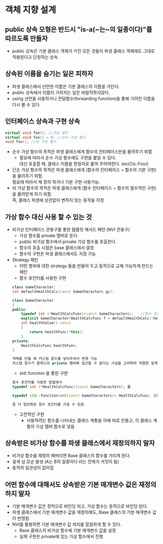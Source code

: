 # 객체 지향 설계
## public 상속 모형은 반드시 "is-a(~는~의 일종이다)"를 따르도록 만들자
- public 상속은 기본 클래스 객체가 가진 모든 것들이 파생 클래스 객체에도 그대로 적용된다고 단정하는 상속. 
## 상속된 이름을 숨기는 일은 피하자
- 파생 클래스에서 선언한 이름은 기본 클래스의 이름을 가린다.
- public 상속에서 이름이 가려지는 일은 바람직하지않다.
- using 선언을 사용하거나 전달함수(forwarding function)을 통해 가려진 이름을 다시 볼 수 있다.
## 인터페이스 상속과 구현 상속
```C++
virtual void foo(); //가상 함수
virtual void foo() = 0; //순수 가상 함수
void foo(); //비 가상 함수
```
- 순수 가상 함수의 목적은 파생 클래스에게 함수의 인터페이스만을 물려주기 위함
    - 필요에 따라서 순수 가상 함수에도 구현을 붙일 수 있다.  
    대신 호출할 때, 클래스 이름을 한정자로 붙여 주어야한다. (ex)Cls::Foo()
- 단순 가상 함수의 목적은 파생 클래스에게 (함수의 인터페이스 + 함수의 기본 구현)을 물려주기 위함.  
필요에 따라서 재 정의 하거나 기본 구현 사용가능.
- 비 가상 함수의 목적은 파생 클래스에게 (함수 인터페이스 + 함수의 필수적인 구현)을 물려받게 하기 위함.  
즉, 클래스 파생에 상관없이 변하지 않는 동작을 지정 
## 가상 함수 대신 사용 할 수 있는 것
- 비가상 인터페이스 관용구를 통한 템플릿 메서드 패턴 (NVI 관용구)
    - 가상 함수를 private 멤버로 둔다.
    - public 비가상 함수에서 private 가상 함수를 호출한다.
    - 함수의 호출 시점은 base 클래스에서 결정
    - 함수의 구현은 파생 클래스에서도 지정 가능
- Strategy 패턴
    - 어떤 행위에 대한 strategy 들을 만들어 두고 동적으로 교체 가능하게 만드는 패턴
    - 함수 포인터를 사용한 구현
    ```C++
    class GameCharacter;
    int defaultHealthCalc(const GameCharacter& gc);
    
    class GameCharacter
    {
    public:
        typedef int (*HealthCalcFunc)(const GameCharacter&);   //함수 포인터 별칭
        explicit GameCharacter(HealthCalcFunc f = defaultHealthCalc):healthFunc(f){}
        int healthValue() const
        {
            return healthFunc(*this);
        }
    private:
        HealthCalcFunc healthFunc;
    }
    
    객체를 만들 때 커스텀 함수를 넣어주어서 변경 가능
    커스텀 함수가 클래스의 private 멤버에 접근할 수 없다는 사실을 고려하여 적절한 설계 필요
    ```
    - std::function 을 통한 구현
    ```C++
    함수 포인터를 사용한 방법에서 
    typedef int (*HealthCalcFunc)(const GameCharacter&); 를

    typedef std::function<int(const GameCharacter&)> HealthCalcFunc; 으로 교체

    좀 더 일반화된 함수 포인터를 가질 수 있음.
    ```
    - 고전적인 구현
        - 사용하려는 함수를 나타내는 클래스 계통을 아예 따로 만들고, 이 클래스 계통의 가상 멤버 함수로 넣음
## 상속받은 비가상 함수를 파생 클래스에서 재정의하지 말자
- 비가상 함수를 재정의 해버리면 Base 클래스의 함수를 가리게 된다.
- 설계 상 모순 발생 (A는 B의 일종이다 라는 전제가 거짓이 됨)
- 동작의 일관성이 없어짐
## 어떤 함수에 대해서도 상속받은 기본 매개변수 값은 재정의하지 말자
- 기본 매개변수 값은 정적으로 바인딩 되고, 가상 함수는 동적으로 바인딩 된다.
- 파생 클래스에서 기본 매개변수 값을 재정의해도, Base 클래스의 기본 매개변수 값이 반영됨
- NVI를 활용하면 기본 매개변수 값 처리를 깔끔하게 할 수 있다.
    - Base 클래스의 비가상 함수에 기본 매개변수 값을 설정
    - 실제 구현은 private에 있는 가상 함수에서 진행